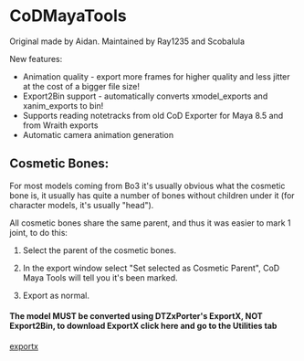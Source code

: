 # CoDMayaTools
Original made by Aidan. Maintained by Ray1235 and Scobalula

New features:
- Animation quality - export more frames for higher quality and less jitter at the cost of a bigger file size!
- Export2Bin support - automatically converts xmodel_exports and xanim_exports to bin!
- Supports reading notetracks from old CoD Exporter for Maya 8.5 and from Wraith exports
- Automatic camera animation generation

## Cosmetic Bones:
For most models coming from Bo3 it's usually obvious what the cosmetic bone is, it usually has quite a number of bones without children under it (for character models, it's usually "head").

All cosmetic bones share the same parent, and thus it was easier to mark 1 joint, to do this:

1) Select the parent of the cosmetic bones.

2) In the export window select "Set selected as Cosmetic Parent", CoD Maya Tools will tell you it's been marked.

3) Export as normal.

#### The model MUST be converted using DTZxPorter's ExportX, NOT Export2Bin, to download ExportX click here and go to the Utilities tab

[exportx](http://aviacreations.com/wraith/)
